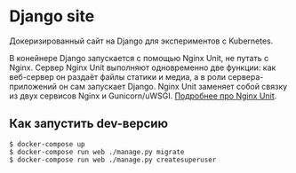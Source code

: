 # Django site

Докеризированный сайт на Django для экспериментов с Kubernetes.

В конейнере Django запускается с помощью Nginx Unit, не путать с Nginx. Сервер Nginx Unit выполняют одновременно две функции: как веб-сервер он раздаёт файлы статики и медиа, а в роли сервера-приложений он сам запускает Django. Nginx Unit заменяет собой связку из двух сервисов Nginx и Gunicorn/uWSGI. [Подробнее про Nginx Unit](https://unit.nginx.org/).

## Как запустить dev-версию

```shell-session
$ docker-compose up
$ docker-compose run web ./manage.py migrate
$ docker-compose run web ./manage.py createsuperuser
```